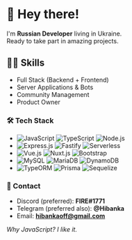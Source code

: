 # 👋 Hey there!
I'm <b>Russian Developer</b> living in Ukraine.\
Ready to take part in amazing projects.

## 👨‍💻 Skills
* Full Stack (Backend + Frontend)
* Server Applications & Bots
* Community Management
* Product Owner

### 🛠️ Tech Stack
* ![JavaScript](https://img.shields.io/badge/-JavaScript-2C2F33?style=flat&logo=javascript)
![TypeScript](https://img.shields.io/badge/-TypeScript-2C2F33?style=flat&logo=typescript)
![Node.js](https://img.shields.io/badge/-Node.js-2C2F33?style=flat&logo=node.js)
* ![Express.js](https://img.shields.io/badge/-Express.js-2C2F33?style=flat&logo=express)
![Fastify](https://img.shields.io/badge/-Fastify-2C2F33?style=flat&logo=fastify)
![Serverless](https://img.shields.io/badge/-Serverless-2C2F33?style=flat&logo=serverless)
* ![Vue.js](https://img.shields.io/badge/-Vue.js-2C2F33?style=flat&logo=vue.js)
![Nuxt.js](https://img.shields.io/badge/-Nuxt.js-2C2F33?style=flat&logo=nuxt.js)
![Bootstrap](https://img.shields.io/badge/-Bootstrap-2C2F33?style=flat&logo=bootstrap)
* ![MySQL](https://img.shields.io/badge/-MySQL-2C2F33?style=flat&logo=mysql)
![MariaDB](https://img.shields.io/badge/-MariaDB-2C2F33?style=flat&logo=mariadb)
![DynamoDB](https://img.shields.io/badge/-DynamoDB-2C2F33?style=flat&logo=dynamodb)
* ![TypeORM](https://img.shields.io/badge/-TypeORM-2C2F33?style=flat&logo=typeorm)
![Prisma](https://img.shields.io/badge/-Prisma-2C2F33?style=flat&logo=prisma)
![Sequelize](https://img.shields.io/badge/-Sequelize-2C2F33?style=flat&logo=sequelize)

### 🤝 Contact

* Discord (preferred): <b>FIRE#1771</b>
* Telegram (preferred also): <b>@Hibanka</b>
* Email: <b>hibankaoff@gmail.com</b>

<i>Why JavaScript? I like it.</i>
